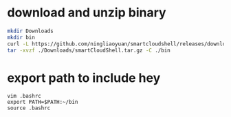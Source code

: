 # download and unzip binary
``` bash
mkdir Downloads
mkdir bin
curl -L https://github.com/ningliaoyuan/smartcloudshell/releases/download/v0.4/smartcloudshell_linux_64-bit.tar.gz -o ./Downloads/smartCloudShell.tar.gz
tar -xvzf ./Downloads/smartCloudShell.tar.gz -C ./bin
```

# export path to include hey
```
vim .bashrc
export PATH=$PATH:~/bin
source .bashrc
```